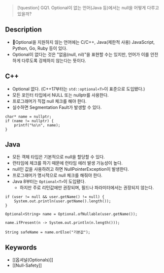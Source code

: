>[!question]
>GQ1. Optional이 없는 언어(Java 등)에서는 null을 어떻게 다루고 있을까?

## Description
- Optional을 지원하지 않는 언어에는 C/C++, Java(제한적 사용) JavaScript, Python, Go, Ruby 등이 있다.
- Optional이 없다는 것은 "없음(null, nil)"을 표현할 수는 있지만, 언어가 이를 안전하게 다루도록 강제하지 않는다는 뜻이다.

## C++
- Optional 없다. (C++17부터는 `std::optional<T>`이 표준으로 도입됐다.)
- 모든 포인터 타입에서 NULL 또는 nullptr를 사용한다.
- 프로그래머가 직접 null 체크를 해야 한다.
- 실수하면 Segmentation Fault가 발생할 수 있다.
```
char* name = nullptr;
if (name != nullptr) {
    printf("%s\n", name);
}
```

## Java
- 모든 객체 타입은 기본적으로 null을 할당할 수 있다.
- 런타임에 체크를 하기 때문에 런타임 에러 발생 가능성이 높다.
- null인 값을 사용하려고 하면 NullPointerException이 발생한다.
- 프로그래머가 명시적으로 null 체크를 해줘야 한다.
- Java 8부터는 `Optional<T>`이 도입됐다.
	- 하지만 주로 리턴값에만 권장되며, 필드나 파라미터에서는 권장되지 않는다.
```
if (user != null && user.getName() != null) {
    System.out.println(user.getName().length());
}
```

```
Optional<String> name = Optional.ofNullable(user.getName());

name.ifPresent(n -> System.out.println(n.length()));

String safeName = name.orElse("기본값");
```

## Keywords
+ [[옵셔널(Optionals)]]
+ [[Null-Safety]]